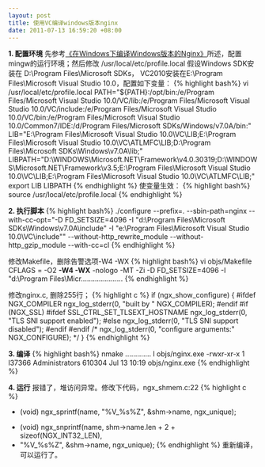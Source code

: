 ```yaml
--- 
layout: post
title: 使用VC编译windows版本nginx
date: 2011-07-13 16:59:20 +08:00
---
```

<strong>1. 配置环境</strong>
先参考[《在Windows下编译Windows版本的Nginx》](http://pipablog.tk/2011/07/12/compiling-nginx-on-windows/)所述，配置mingw的运行环境；然后修改 /usr/local/etc/profile.local
假设Windows SDK安装在 D:\Program Files\Microsoft SDKs， VC2010安装在E:\Program Files\Microsoft Visual Studio 10.0，配置如下变量：
{% highlight bash%}
vi /usr/local/etc/profile.local
PATH="${PATH}:/opt/bin:/e/Program Files/Microsoft Visual Studio 10.0/VC/lib:/e/Program Files/Microsoft Visual Studio 10.0/VC/include:/e/Program Files/Microsoft Visual Studio 10.0/VC/bin:/e/Program Files/Microsoft Visual Studio 10.0/Common7/IDE:/d/Program Files/Microsoft SDKs/Windows/v7.0A/bin:"
LIB="E:\Program Files\Microsoft Visual Studio 10.0\VC\LIB;E:\Program Files\Microsoft Visual Studio 10.0\VC\ATLMFC\LIB;D:\Program Files\Microsoft SDKs\Windows\v7.0A\lib;"
LIBPATH="D:\WINDOWS\Microsoft.NET\Framework\v4.0.30319;D:\WINDOWS\Microsoft.NET\Framework\v3.5;E:\Program Files\Microsoft Visual Studio 10.0\VC\LIB;E:\Program Files\Microsoft Visual Studio 10.0\VC\ATLMFC\LIB;"
export LIB LIBPATH
{% endhighlight %}
使变量生效：
{% highlight bash%}
source /usr/local/etc/profile.local
{% endhighlight %}

<strong>2. 执行脚本</strong>
{% highlight bash%}
./configure --prefix=. --sbin-path=nginx --with-cc-opt="-D FD_SETSIZE=4096 -I \"d:\Program Files\Microsoft SDKs\Windows\v7.0A\include\" -I \"e:\Program Files\Microsoft Visual Studio 10.0\VC\include\"" --without-http_rewrite_module --without-http_gzip_module --with-cc=cl
{% endhighlight %}

修改Makefile，删除告警选项-W4 -WX
{% highlight bash%}
vi objs/Makefile
CFLAGS =  -O2  <strong>-W4 -WX</strong> -nologo -MT -Zi -D FD_SETSIZE=4096 -I "d:\Program Files\Micr.....................
{% endhighlight %}

修改nginx.c, 删除255行；
{% highlight c %}
        if (ngx_show_configure) {
#ifdef NGX_COMPILER
            ngx_log_stderr(0, "built by " NGX_COMPILER);
#endif
#if (NGX_SSL)
#ifdef SSL_CTRL_SET_TLSEXT_HOSTNAME
            ngx_log_stderr(0, "TLS SNI support enabled");
#else
            ngx_log_stderr(0, "TLS SNI support disabled");
#endif
#endif
            /*
            ngx_log_stderr(0, "configure arguments:" NGX_CONFIGURE);
            */
        }
{% endhighlight %}

<strong>3. 编译</strong>
{% highlight bash%}
nmake
.............
l objs/nginx.exe
-rwxr-xr-x 1 l37366 Administrators 610304 Jul 13 10:19 objs/nginx.exe
{% endhighlight %}

<strong>4. 运行</strong>
报错了，堆访问异常。修改下代码，ngx_shmem.c:22
{% highlight c %}
- (void) ngx_sprintf(name, "%V_%s%Z", &shm->name, ngx_unique);
+ (void) ngx_snprintf(name, shm->name.len + 2 + sizeof(NGX_INT32_LEN),
+ "%V_%s%Z", &shm->name, ngx_unique);
{% endhighlight %}
重新编译，可以运行了。
